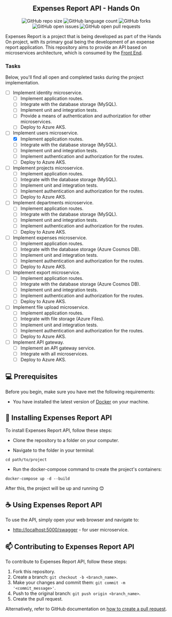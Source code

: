 <h2 align="center">
    Expenses Report API - Hands On
</h2>

<div align="center">

![GitHub repo size](https://img.shields.io/github/repo-size/wendel-nogueira/Expenses-Report-BackEnd?style=for-the-badge)
![GitHub language count](https://img.shields.io/github/languages/count/wendel-nogueira/Expenses-Report-BackEnd?style=for-the-badge)
![GitHub forks](https://img.shields.io/github/forks/wendel-nogueira/Expenses-Report-BackEnd?style=for-the-badge)
![GitHub open issues](https://img.shields.io/github/issues/wendel-nogueira/Expenses-Report-BackEnd?style=for-the-badge)
![GitHub open pull requests](https://img.shields.io/github/issues-pr/wendel-nogueira/Expenses-Report-BackEnd?style=for-the-badge)

</div>

Expenses Report is a project that is being developed as part of the Hands On project, with its primary goal being the development of an expense report application. This repository aims to provide an API based on microservices architecture, which is consumed by the [Front End](https://github.com/wendel-nogueira/Expenses-Report-FrontEnd).

### Tasks

Below, you'll find all open and completed tasks during the project implementation.

- [ ] Implement identity microservice.
    - [ ] Implement application routes.
    - [ ] Integrate with the database storage (MySQL).
    - [ ] Implement unit and integration tests.
    - [ ] Provide a means of authentication and authorization for other microservices.
    - [ ] Deploy to Azure AKS.
- [ ] Implement users microservice.
    - [x] Implement application routes.
    - [ ] Integrate with the database storage (MySQL).
    - [ ] Implement unit and integration tests.
    - [ ] Implement authentication and authorization for the routes.
    - [ ] Deploy to Azure AKS.
- [ ] Implement projects microservice.
    - [ ] Implement application routes.
    - [ ] Integrate with the database storage (MySQL).
    - [ ] Implement unit and integration tests.
    - [ ] Implement authentication and authorization for the routes.
    - [ ] Deploy to Azure AKS.
- [ ] Implement departments microservice.
    - [ ] Implement application routes.
    - [ ] Integrate with the database storage (MySQL).
    - [ ] Implement unit and integration tests.
    - [ ] Implement authentication and authorization for the routes.
    - [ ] Deploy to Azure AKS.
- [ ] Implement expenses microservice.
    - [ ] Implement application routes.
    - [ ] Integrate with the database storage (Azure Cosmos DB).
    - [ ] Implement unit and integration tests.
    - [ ] Implement authentication and authorization for the routes.
    - [ ] Deploy to Azure AKS.
- [ ] Implement export microservice.
    - [ ] Implement application routes.
    - [ ] Integrate with the database storage (Azure Cosmos DB).
    - [ ] Implement unit and integration tests.
    - [ ] Implement authentication and authorization for the routes.
    - [ ] Deploy to Azure AKS.
- [ ] Implement file upload microservice.
    - [ ] Implement application routes.
    - [ ] Integrate with file storage (Azure Files).
    - [ ] Implement unit and integration tests.
    - [ ] Implement authentication and authorization for the routes.
    - [ ] Deploy to Azure AKS.
- [ ] Implement API gateway.
    - [ ] Implement an API gateway service.
    - [ ] Integrate with all microservices.
    - [ ] Deploy to Azure AKS.

## 💻 Prerequisites

Before you begin, make sure you have met the following requirements:

* You have installed the latest version of [Docker](https://www.docker.com) on your machine.

## 🚀 Installing Expenses Report API

To install Expenses Report API, follow these steps:

* Clone the repository to a folder on your computer.

* Navigate to the folder in your terminal:

```
cd path/to/project
```

* Run the docker-compose command to create the project's containers:

```
docker-compose up -d --build
```

After this, the project will be up and running 😊

## ☕ Using Expenses Report API

To use the API, simply open your web browser and navigate to:

* [http://localhost:5000/swagger](http://localhost:5000/swagger) - for user microservice.


## 📫 Contributing to Expenses Report API

To contribute to Expenses Report API, follow these steps:

1. Fork this repository.
2. Create a branch: `git checkout -b <branch_name>`.
3. Make your changes and commit them: `git commit -m '<commit_message>'`.
4. Push to the original branch: `git push origin <branch_name>`.
5. Create the pull request.

Alternatively, refer to GitHub documentation on [how to create a pull request](https://help.github.com/en/github/collaborating-with-issues-and-pull-requests/creating-a-pull-request).